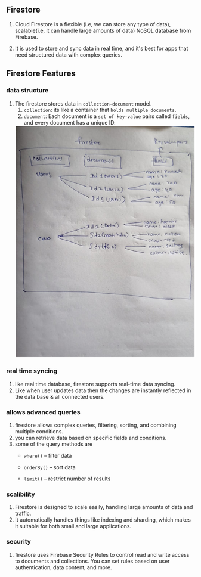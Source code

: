 ## Firestore
1. Cloud Firestore is a flexible (i.e, we can store any type of data), scalable(i.e, it can handle large amounts of data) NoSQL database from Firebase.

2. It is used to store and sync data in real time, and it's best for apps that need structured data with complex queries.

## Firestore Features
### data structure
1. The firestore stores data in `collection-document` model. 
    1. `collection`: its like a container that `holds multiple documents`.
    2. `document`: Each document is a `set of key-value` pairs called `fields`, and every document has a unique ID. 
    <img src="../assets/collection-document-model.jpg" alt="collection-document-model" style="border: 1px solid white" >

### real time syncing
1. like real time database, firestore supports real-time data syncing.
2. Like when user updates data then the changes are instantly reflected in the data base & all connected users.

### allows advanced queries
1. firestore allows complex queries, filtering, sorting, and combining multiple conditions. 
2. you can retrieve data based on specific fields and conditions.
3. some of the query methods are 
    - `where()` – filter data

    - `orderBy()` – sort data

    - `limit()` – restrict number of results

### scalibility
1. Firestore is designed to scale easily, handling large amounts of data and traffic. 
2. It automatically handles things like indexing and sharding, which makes it suitable for both small and large applications.

### security
1. firestore uses Firebase Security Rules to control read and write access to documents and collections. You can set rules based on user authentication, data content, and more.